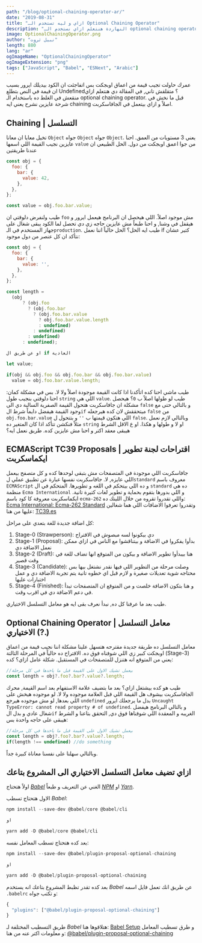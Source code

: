 ```yaml
---
path: "/blog/optional-chaining-operator-ar/"
date: "2019-08-31"
title: "ازاي و ليه تستخدم الـ Optional Chaining Operator"
description: "النهاردة هنتعلم ازاي نستخدم الـ optional chaining operator عشان نتخلص من ايرورز الابوجكتس و الif الطويلة."
image: OptionalChainingOperator.png
author: "نبيل ثروت"
length: 880
lang: "ar"
ogImageName: "OptionalChainingOperator"
ogImageExtension: "png"
tags: ["JavaScript", "Babel", "ESNext", "Arabic"]
---
```


عمرك حاولت تجيب قيمة من اعماق اوبجكت بس اتفاجئت ان الكود بيديلك ايرور بسبب ان قيمة في النص بتطلع Undefined؟ متقلقش تاني, في المقالة دي هنتعلم ازاي منقعش في الغلط ده باستخدام الـ optional chaining operator. قبل ما نخش في شرحة عايزين نشرح يعني ايه chaining اصلاً و ازاي بيتعمل في الجافاسكربت. 

## Chaining | التسلسل
تخيل معايا ان معانا `Object` جواه `Object` جواه `Object`. يعني 3 مستويات من العمق. احنا عايزين نجيب القيمة اللي اسمها `value` من جوا اعمق اوبجكت من دول. الحل الطبيعي ان عندنا طريقتين 
<div dir="ltr" align="left">

```js
const obj = {
  foo: {
    bar: {
      value: 42,
    },
  },
};

const value = obj.foo.bar.value;
```

</div>

طيب ولنفرض دلوقتي ان `foo` مش موجود اصلاً. اللي هيحصل ان البرنامج هيعمل ايرور و هيقفل في وشنا, و احنا طبعاً مش عايزين حاجه زي دي تحصل لما الكود يبقى شغال على جهاز المستخدم في الـ`production`. طيب ايه الحل؟ الحل حالياً اننا نعمل if كتير عشان نتأكد ان كل عنصر من دول موجود: 

<div dir="ltr" align="left">

```js
const obj = {
  foo: {
    bar: {
      value: '',
    },
  },
};

const length =   
  (obj
      ? (obj.foo
        ? (obj.foo.bar
          ? (obj.foo.bar.value
            ? obj.foo.bar.value.length
            : undefined)
          : undefined)
        : undefined)
      : undefined);

او عن طريق ال if العادية

let value; 

if(obj && obj.foo && obj.foo.bar && obj.foo.bar.value) 
  value = obj.foo.bar.value.length;

```
</div>

طيب ماشي احنا كده اتأكدنا اذا كانت القيمة موجودة اصلاً ولا لا. بس في مشكلة كمان: احنا دلوقتي بنجيب طول `string` اللي هي `value`. طيب لو طولها اصلاً ب `0`؟ هيحصل مشكلة ان جافاسكربت هتحول القيمة الصفرية السالبة دي الى `false` و بالتالي حتى مع وجود القيمة هيفضل دايماً شرط ال`if` ميتحققش لان كده هيرجعله `false` من `obj.foo.bar.value` اللي هتكون قيمتها ب `''` و بتتحول ل `false`. وبالتالي لازم نعمل مثلاً فنكشن تتأكد اذا كان المتغير ده `string` او لا و طولها و هكذا. او ع الاقل الشرط هيبقى معقد اكتر و احنا مش عايزين كده. طريق نعمل ايه؟ 


## ECMAScript TC39 Proposals | اقتراحات لجنة تطوير ايكماسكربت
جافاسكربت اللي موجودة في المتصفحات مش بتبقى لوحدها كده و كل متصفح بيعمل اللي عايزه, لا. جافاسكربت نفسها عبارة عن تطبيق عملي ل`standard` معروف باسم `ECMAScript` و ده اللي بيتحكم في اللغه و تطويرها. المتحكم في ال `standard` ده هي منظمة `Ecma International` و اللي بدورها بتقوم بحماية و تطوير لغات كتيرة تانية. ايكماسكربت معروفة كا كود باسم `ecma-262` واللي تقدروا تقروه من خلال اللينك ده: [Ecma International: Ecma-262 Standard](https://www.ecma-international.org/publications/standards/Ecma-262.htm) وتقدروا تعرفوا الاضافات اللي هما شغالين عليها من هنا: [TC39.es](https://tc39.es/)

كل اضافة جديدة للغة بتعدي على مراحل: 
1. Stage-0 (Strawperson): دي بيكونوا لسه مبصوش في الاقتراح
2. Stage-1 (Proposal): بدأوا يفكروا في الاضافة و بيتناقشوا مع الناس في ازاي ممكن نعمل الاضافة دي
3. Stage-2 (Draft): هنا بيبدأوا تطوير الاضافة و بيكون من المتوقع انها تضاف للغة في وقت قصير
4. Stage-3 (Candidate): وصلت مرحلة من التطوير اللي فيها نقدر نشتغل بيها بس محتاجه شوية تعديلات صغيرة و لازم قبل اي خطوه تانية يتم تجربة الاضافة دي و عمل اختبارات عليها
5. Stage-4 (Finished): و هنا بتكون الاضافة خلصت و من المتوقع ان المتصفحات تبدأ في دعم الاضافة دي في اقرب وقت.

طيب بعد ما عرفنا كل ده, نبدأ نعرف بقى ايه هو معامل التسلسل الاختياري.
## Optional Chaining Operator | معامل التسلسل الاختياري (?.)
معامل التسلسل ده طريقة جديدة مقترحه هتسهل علينا مشكلة اننا نجيب قيمة من اعماق اوبجكت كبير زي اللي شوفناه فوق ده. الاقتراح ده حالياً في المرحلة التالتة (Stage-3) يعني من المتوقع انه هتنزل للمتصفحات في المستقبل. شكلة عامل ازاي؟ كده: 

<div dir="ltr" align="left">

```js
//بيعمل تشيك الاول على القيمة قبل ما ياخدها في كل مرحلة
const length = obj?.foo?.bar?.value?.length;
```

</div>

طيب هو كده بيشتغل ازاي؟ بعد ما بتضيف علامة الاستفهام بعد اسم القيمة, محرك الجافاسكربت بيشوف هل القيمة اللي قبل العلامة موجوده ولا لا. لو موجوده هيخش على اللي بعدها, لو مش موجوده هيرجع `undefined` بدل ما يرجعلك ايرور `Uncaught TypeError: cannot read property # of undefined`. و بالتالي البرنامج هيفضل شغال عادي و بدل ال`if` الغريبه و المعقدة اللي شوفناها فوق دي, التحقق بتاعنا و الشرط هيبقى على حاجه واحدة بس: 
<div dir="ltr" align="left">

```js
//بيعمل تشيك الاول على القيمة قبل ما ياخدها في كل مرحلة
const length = obj?.foo?.bar?.value?.length;
if(length !== undefined) //do something
```
</div>

وبالتالي سهلنا على نفسنا معاناة كبيرة جداً. 

## ازاي تضيف معامل التسلسل الاختياري الى المشروع بتاعك
اولاً هتحتاج [*Babel*](https://babeljs.io/) الغني عن التعريف و طبعاً [*NPM*](https://www.npmjs.com/) او [*Yarn*](https://yarnpkg.com/). 

الاول هتحتاج تسطب *Babel*: 
<div dir="ltr" align="left">

```js
npm install --save-dev @babel/core @babel/cli

او 

yarn add -D @babel/core @babel/cli
```
</div>

بعد كده هتحتاج تسطب المعامل نفسه: 
<div dir="ltr" align="left">

```js
npm install --save-dev @babel/plugin-proposal-optional-chaining

او 

yarn add -D @babel/plugin-proposal-optional-chaining
```
</div>

بعد كده تقدر تظبط المشروع بتاعك انه يستخدم *Babel* عن طريق انك تعمل فايل اسمه `.babelrc` و تكتب جواه: 

<div dir="ltr" align="left">

```js
{
  "plugins": ["@babel/plugin-proposal-optional-chaining"]
}
```
</div>

طريق التسطيب المختلفة لـ *Babel* هتلاقوها هنا: [Babel Setup](https://babeljs.io/setup) و طرق تسطيب المعامل و معلومات اكتر عنه من هنا: [@babel/plugin-proposal-optional-chaining](https://babeljs.io/docs/en/babel-plugin-proposal-optional-chaining)
